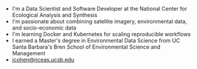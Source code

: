 * I'm a Data Scientist and Software Developer at the National Center for Ecological Analysis and Synthesis
* I'm passionate about combining satellite imagery, environmental data, and socio-economic data
* I'm learning Docker and Kubernetes for scaling reproducible workflows
* I earned a Master's degree in Environmental Data Science from UC Santa Barbara's Bren School of Environmental Science and Management 
* jcohen@nceas.ucsb.edu
